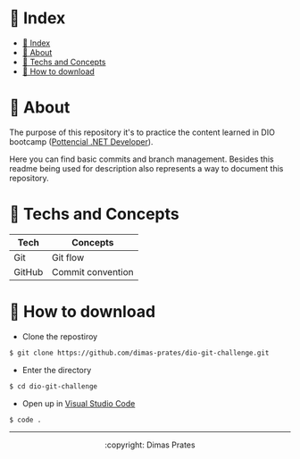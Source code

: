 # :triangular_flag_on_post: Index
- [:triangular_flag_on_post: Index](#triangular_flag_on_post-index)
- [:bookmark: About](#bookmark-about)
- [:bento: Techs and Concepts](#bento-techs-and-concepts)
- [:memo: How to download](#memo-how-to-download)

# :bookmark: About

The purpose of this repository it's to practice the content learned in DIO bootcamp ([Pottencial .NET Developer](https://web.dio.me/track/35a4e967-50e1-4140-a858-a6c8f63904c4)).

Here you can find basic commits and branch management. Besides this readme being used for description also represents a way to document this repository.

# :bento: Techs and Concepts
<table>
    <thead>
        <th>Tech</th>
        <th>Concepts</th>
    </thead>
    <tbody>
        <tr>
            <td>Git</td>
            <td>Git flow</td>
        </tr>
        <tr>
            <td>GitHub</td>
            <td>Commit convention</td>
        </tr>
    </tbody>
</table>

# :memo: How to download
* Clone the repostiroy
```bash
$ git clone https://github.com/dimas-prates/dio-git-challenge.git
```
* Enter the directory
```bash
$ cd dio-git-challenge
```
* Open up in [Visual Studio Code](https://code.visualstudio.com/)
```bash
$ code .
```
---
<p align="center"> :copyright: Dimas Prates</p>
